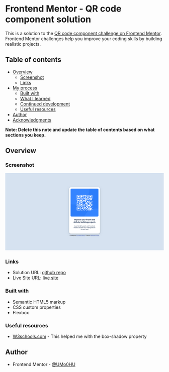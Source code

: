 # Frontend Mentor - QR code component solution

This is a solution to the [QR code component challenge on Frontend Mentor](https://www.frontendmentor.io/challenges/qr-code-component-iux_sIO_H). Frontend Mentor challenges help you improve your coding skills by building realistic projects. 

## Table of contents

- [Overview](#overview)
  - [Screenshot](#screenshot)
  - [Links](#links)
- [My process](#my-process)
  - [Built with](#built-with)
  - [What I learned](#what-i-learned)
  - [Continued development](#continued-development)
  - [Useful resources](#useful-resources)
- [Author](#author)
- [Acknowledgments](#acknowledgments)

**Note: Delete this note and update the table of contents based on what sections you keep.**

## Overview

### Screenshot

![](./Screenshot.png)



### Links

- Solution URL: [github repo](https://github.com/UMo0HU/qr-code-component-main/)
- Live Site URL: [live site](https://umo0hu.github.io/qr-code-component-main/)

### Built with

- Semantic HTML5 markup
- CSS custom properties
- Flexbox



### Useful resources

- [W3schools.com](https://www.w3schools.com/cssref/) - This helped me with the box-shadow property
## Author

- Frontend Mentor - [@UMo0HU](https://www.frontendmentor.io/profile/UMo0HU)